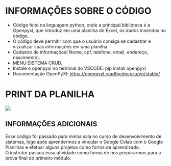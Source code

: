 # INFORMAÇÕES SOBRE O CÓDIGO
* Código feito na linguagem python, onde a principal biblioteca é a Openpyxl, que introduz em uma planilha do Excel, os dados inseridos no código.
* O código deve permitir com que o usuário consiga se cadastrar e vizualizar suas informações em uma planilha.
* Cadastro de informações( Nome, cpf, telefone, email, endereço, nascimento).
* MENU:SISTEMA CRUD.
* Instale o openpyxl no terminal do VSCODE: pip install openpyxl
* Documentação OpenPyXl: https://openpyxl.readthedocs.io/en/stable/

# PRINT DA PLANILHA
<img src="https://github.com/DevSharkMT/CADASTRO-DE-DADOS-PESSOAIS/assets/155767351/b331c130-0627-421b-ad7d-5d48da2bfa5c">

<br>

## INFORMAÇÕES ADICIONAIS
Esse código foi passado para minha sala no curso de desenvolvimento de sistemas, logo após aprendermos a vincular o Google Colab com o Google Planilhas e efetuar alguns projetos como forma de aprendizado. <br>
O instrutor passou essa atividade como forma de nos prepararmos para a prova final do primeiro módulo.
